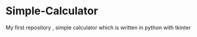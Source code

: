 # Simple-Calculator
My first repository , simple calculator  which is written in python with tkinter
